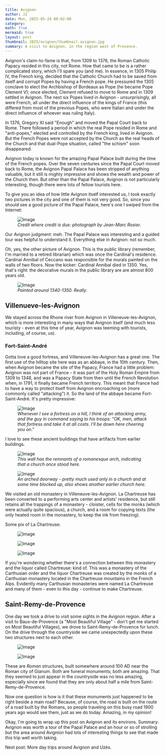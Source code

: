 ```yaml
---
title: Avignon
author: JZ
date: Mon, 2025-05-24 00:02:00
category: 
math: true
mermaid: true
layout: post
thumbnail: 2025/avignon/thumbnail-avignon.jpg
summary: A visit to Avignon, in the region west of Provence. 
---  
```

Avignon's claim-to-fame is that, from 1309 to 1376, the Roman Catholic Papacy resided in this city, not Rome. How that came to be is a rather complicated story, which I'll spare you (and me). In essence, in 1305 Philip IV, the French king, decided that the Catholic Church had to be saved from itself and corrupt Popes by having a French pope. He pressured the 1305 conclave to elect the Archbishop of Bordeaux as Pope (he became Pope Clement V); once elected, Clement refused to move to Rome and in 1309 settled in Avignon. The next six Popes lived in Avignon - unsurprisingly, all were French, all under the direct influence of the kings of France (this differed from most of the previous Popes, who were Italian and under the direct influence of whoever was ruling Italy).

In 1376, Gregory XI said "Enough" and moved the Papal Court back to Rome. There followed a period in which the real Pope resided in Rome and "anti-popes," elected and controlled by the French king, lived in Avignon. But the French Popes were not accepted by the Church as the real heads of the Church and that dual-Pope situation, called "the schism" soon disappeared.

Avignon today is known for the amazing Papal Palace built during the time of the French popes. Over the seven centuries since the Papal Court moved back to Rome, the Avignon Papal Palace has been stripped of anything valuable, but it still is mighty impressive and shows the wealth and power of the Church then. But other than the Papal Palace, Avignon is not particularly interesting, though there were lots of fellow tourists here.

To give you an idea of how little Avignon itself interested us, I took exactly two pictures in the city and one of them is not very good. So, since you should see a good picture of the Papal Palace, here's one I swiped from the Internet:
<figure class = 'landscape' >
    <img src="{{ "2025/avignon/Palais_des_Papes.jpg" | prepend: site.imageurl | prepend: site.baseurl  }}" alt="Image" />
    <figcaption><em>Credit where credit is due: photograph by Jean-Marc Rosier.</em></figcaption>
</figure>


Our Avignon judgment: meh. The Papal Palace was interesting and a guided tour was helpful to understand it. Everything else in Avignon: not so much.  

Oh, yes, the other picture of Avignon. This is the public library (remember, I'm married to a retired librarian) which was once the Cardinal's residence. Cardinal Annibal of Ceccano was responsible for the murals painted on the walls of two floors. Now the kicker: Cardinal Annibal died in 1350. Yes, that's right: the decorative murals in the public library are are almost 800 years old.

<figure class = 'landscape' >
  <img src="{{ "2025/avignon/DSC05850.jpg" | prepend: site.imageurl | prepend: site.baseurl  }}" alt="Image" />
  <figcaption><em>Painted around 1340-1350. Really.</em></figcaption>
</figure>

<h2>Villenueve-les-Avignon</h2>
We stayed across the Rhone river from Avignon in Villeneuve-les-Avignon, which is more interesting in many ways that Avignon itself (and much less touristy - even at this time of year, Avignon was teeming with tourists, including, of course, us). 

<h3>Fort-Saint-André</h3>
Gotta love a good fortress, and Villeneuve-les-Avignon has a great one. The first use of the hilltop site here was as an abbaye, in the 10th century. Then, when Avignon became the site of the Papacy, France had a little problem: Avignon was not part of France - it was part of the Holy Roman Empire from 1309 to 1348, and was a Papacy State from then until the French Revolution when, in 1791, it finally became French territory. This meant that France had to have a way to protect itself from Avignon encroaching on (more commonly called "attacking") it. So the land of the abbaye became Fort-Saint-André. It's pretty impressive:
<figure class = 'landscape' >
    <img src="{{ "2025/avignon/DSC05868.jpg" | prepend: site.imageurl | prepend: site.baseurl  }}" alt="Image" />
    <figcaption><em>Whenever I see a fortress on a hill, I think of an attacking army, and the guy in command saying to his troops: "OK, men, attack that fortress and take it at all costs. I'll be down here cheering you on."</em></figcaption>
</figure>

I love to see these ancient buildings that have artifacts from earlier buildings.
<figure class = 'portrait' >
    <img src="{{ "2025/avignon/DSC05739.jpg" | prepend: site.imageurl | prepend: site.baseurl  }}" alt="Image" />
    <figcaption><em>This wall has the remnants of a romanesque arch, indicating that a church once stood here.</em></figcaption>
</figure>

  <figure class = 'portrait' >
    <img src="{{ "2025/avignon/DSC05741.jpg" | prepend: site.imageurl | prepend: site.baseurl  }}" alt="Image" />
    <figcaption><em>An arched doorway - pretty much used only in a church and at some time blocked up, also shows another earlier church here.</em></figcaption>
  </figure>
  
We visited an old monastery in Villeneuve-les-Avignon. La Chartreuse has been converted to a performing arts center and artists' residence, but still retains all the trappings of a monastery - cloister, cells for the monks (which were actually quite spacious), a church, and a room for copying texts (the only heated room in the monastery, to keep the ink from freezing). 

Some pix of La Chartreuse:
<figure class = 'portrait' >
  <img src="{{ "2025/avignon/DSC05825.jpg" | prepend: site.imageurl | prepend: site.baseurl  }}" alt="Image" />
  <figcaption><em></em></figcaption>
</figure>

<figure class = 'portrait' >
  <img src="{{ "2025/avignon/DSC05828.jpg" | prepend: site.imageurl | prepend: site.baseurl  }}" alt="Image" />
  <figcaption><em></em></figcaption>
</figure>

<figure class = 'portrait' >
  <img src="{{ "2025/avignon/DSC05830.jpg" | prepend: site.imageurl | prepend: site.baseurl  }}" alt="Image" />
  <figcaption><em></em></figcaption>
</figure>
If you're wondering whether there's a connection between this monastery and the liquor called Chartreuse: kind of. This was a monastery of the Carthusian order and the liquor Chartreuse was created by the monks of a Carthusian monastery located in the Chartreuse mountains in the French Alps. Evidently many Carthusian monasteries were named La Chartreuse and many of them - even to this day - continue to make Chartreuse.

<h2>Saint-Remy-de-Provence</h2>
One day we took a drive to visit some sights in the Avignon region. After a visit to Baux-de-Provence (a "Most Beautiful Village" - don't get me started on Most Beautiful Villages), we drove to Saint-Remy-de-Provence for lunch. On the drive through the countryside we came unexpectedly upon these two structures next to each other.

<figure class = 'portrait' >
  <img src="{{ "2025/avignon/DSC05759.jpg" | prepend: site.imageurl | prepend: site.baseurl  }}" alt="Image" />
  <figcaption><em></em></figcaption>
</figure>

<figure class = 'landscape' >
  <img src="{{ "2025/avignon/DSC05778.jpg" | prepend: site.imageurl | prepend: site.baseurl  }}" alt="Image" />
  <figcaption><em></em></figcaption>
</figure>
These are <i>Roman</i> structures, built somewhere around 100 AD near the Roman city of Glanum. Both are funeral monuments; both are amazing. That they seemed to just appear in the countryside was no less amazing, especially since we found that they are only about half a mile from Saint-Remy-de-Provence.

Now one question is how is it that these monuments just happened to be right beside a main road? Because, of course, the road is built on the route of a road built by the Romans, so people traveling on this busy road 1900 years ago would see them, just as we do today. Amazing, in my opinion!

Okay, I'm going to wrap up this post on Avignon and its environs. Summary: Avignon was worth a tour of the Papal Palace and an hour or so of strolling but the area around Avignion had lots of interesting things to see that made this trip well worth taking.

Next post: More day trips around Avignon and Uzés.
